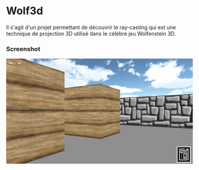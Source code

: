 # Wolf3d

Il s'agit d'un projet permettant de découvrir le ray-casting qui est une technique de projection 3D utilisé dans le célèbre jeu Wolfenstein 3D.

### Screenshot

![alt tag](https://github.com/fdel-car/wolf3d/blob/master/img/Screenshot.png)

